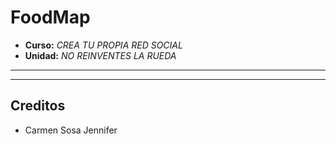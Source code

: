 ﻿# **FoodMap**
* **Curso:** _CREA TU PROPIA RED SOCIAL_
* **Unidad:** _NO REINVENTES LA RUEDA_

***

***

## Creditos
* Carmen Sosa Jennifer
